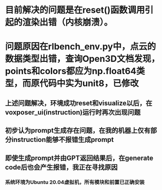 # 目前解决的问题是在reset()函数调用引起的渲染出错（内核崩溃）。
# 问题原因在rlbench_env.py中，点云的数据类型出错，查询Open3D文档发现，points和colors都应为np.float64类型，而原代码中实为unit8，已修改

## 上述问题解决，环境成功reset和visualize以后，在voxposer_ui(instruction)运行时再次出现问题
## 初步认为prompt生成存在问题，在我的机器上仅有部分instruction能够不报错生成prompt
## 即使生成prompt并由GPT返回结果后，在generate code后也会产生报错，我正在寻找原因

### 系统环境为Ubuntu 20.04虚拟机，所有模块和前置已正确安装